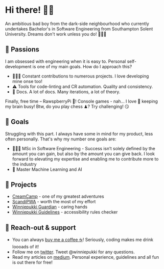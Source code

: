 # Hi there! 👋🏻
An ambitious bad boy from the dark-side neighbourhood who currently undertakes Bachelor's in Software Engineering from Southampton Solent University. Dreams don't work unless you do! 🏋🏻‍♀️

## 🤤 Passions
I am obsessed with engineering when it is easy to. Personal self-development is one of my main goals. How do I approach this?
- 👨🏻‍💻 Constant contributions to numerous projects. I love developing mine onse too!
- ⚠️ Tools for code-linting and CR automation. Quality and consistency.
- 📒 Docs. A lot of docs. Many iterations, a lot of theory.

Finally, free time – RawspberryPi 🍇! Console games - nah... I love 🖤 keeping my brain busy! Btw, do you play chess ♟? Try challenging! 😏

## 🚀 Goals
Struggling with this part. I always have some in mind for my product, less often personally. That's why my number one goals are:
- 👨🏻‍🎓 MSc in Software Engineering - Success isn’t solely defined by the amount you can gain, but also by the amount you can give back. I look forward to elevating my expertise and enabling me to contribute more to the industry
- 🤖 Master Machine Learning and AI

## 💼 Projects
- [CreamCamp](https://cream.camp) - one of my greatest adventures
- [ScandiPWA](https://github.com/winniepukki/scandipwa) - worth the most of my effort
- [Winniepukki Guardian](https://www.npmjs.com/package/eslint-config-winniepukki-guardian) - caring hands
- [Winniepukki Guidelines](https://www.npmjs.com/package/eslint-plugin-winniepukki-guidelines) - accessibility rules checker

## 📢 Reach-out & support
- You can always [buy me a coffee ☕](https://www.buymeacoffee.com/winniepukki)! Seriously, coding makes me drink loooads of it!
- Follow me on [twitter](https://twitter.com/winniepukki). Tweet @winniepukki for any questions.
- Read my articles on [medium](https://winniepukki.medium.com/). Personal experience, guidelines and all fun is out there for free!
